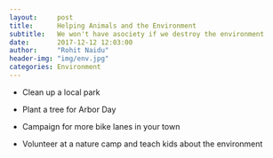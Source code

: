```yaml
---
layout:     post
title:      Helping Animals and the Environment
subtitle:   We won't have asociety if we destroy the environment
date:       2017-12-12 12:03:00
author:     "Rohit Naidu"
header-img: "img/env.jpg"
categories: Environment
---
```


* Clean up a local park

* Plant a tree for Arbor Day

* Campaign for more bike lanes in your town

* Volunteer at a nature camp and teach kids about the environment
